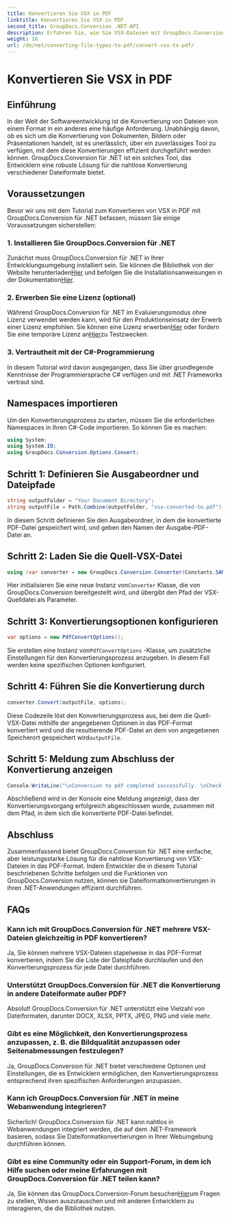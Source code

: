 ```yaml
---
title: Konvertieren Sie VSX in PDF
linktitle: Konvertieren Sie VSX in PDF
second_title: GroupDocs.Conversion .NET-API
description: Erfahren Sie, wie Sie VSX-Dateien mit GroupDocs.Conversion für .NET mühelos in das PDF-Format konvertieren. Folgen Sie unserer Schritt-für-Schritt-Anleitung.
weight: 16
url: /de/net/converting-file-types-to-pdf/convert-vsx-to-pdf/
---
```


# Konvertieren Sie VSX in PDF

## Einführung
In der Welt der Softwareentwicklung ist die Konvertierung von Dateien von einem Format in ein anderes eine häufige Anforderung. Unabhängig davon, ob es sich um die Konvertierung von Dokumenten, Bildern oder Präsentationen handelt, ist es unerlässlich, über ein zuverlässiges Tool zu verfügen, mit dem diese Konvertierungen effizient durchgeführt werden können. GroupDocs.Conversion für .NET ist ein solches Tool, das Entwicklern eine robuste Lösung für die nahtlose Konvertierung verschiedener Dateiformate bietet.
## Voraussetzungen
Bevor wir uns mit dem Tutorial zum Konvertieren von VSX in PDF mit GroupDocs.Conversion für .NET befassen, müssen Sie einige Voraussetzungen sicherstellen:
### 1. Installieren Sie GroupDocs.Conversion für .NET
 Zunächst muss GroupDocs.Conversion für .NET in Ihrer Entwicklungsumgebung installiert sein. Sie können die Bibliothek von der Website herunterladen[Hier](https://releases.groupdocs.com/conversion/net/) und befolgen Sie die Installationsanweisungen in der Dokumentation[Hier](https://tutorials.groupdocs.com/conversion/net/).
### 2. Erwerben Sie eine Lizenz (optional)
 Während GroupDocs.Conversion für .NET im Evaluierungsmodus ohne Lizenz verwendet werden kann, wird für den Produktionseinsatz der Erwerb einer Lizenz empfohlen. Sie können eine Lizenz erwerben[Hier](https://purchase.groupdocs.com/buy) oder fordern Sie eine temporäre Lizenz an[Hier](https://purchase.groupdocs.com/temporary-license/)zu Testzwecken.
### 3. Vertrautheit mit der C#-Programmierung
In diesem Tutorial wird davon ausgegangen, dass Sie über grundlegende Kenntnisse der Programmiersprache C# verfügen und mit .NET Frameworks vertraut sind.

## Namespaces importieren
Um den Konvertierungsprozess zu starten, müssen Sie die erforderlichen Namespaces in Ihren C#-Code importieren. So können Sie es machen:

```csharp
using System;
using System.IO;
using GroupDocs.Conversion.Options.Convert;
```
## Schritt 1: Definieren Sie Ausgabeordner und Dateipfade
```csharp
string outputFolder = "Your Document Directory";
string outputFile = Path.Combine(outputFolder, "vsx-converted-to.pdf");
```
In diesem Schritt definieren Sie den Ausgabeordner, in dem die konvertierte PDF-Datei gespeichert wird, und geben den Namen der Ausgabe-PDF-Datei an.
## Schritt 2: Laden Sie die Quell-VSX-Datei
```csharp
using (var converter = new GroupDocs.Conversion.Converter(Constants.SAMPLE_VSX))
```
 Hier initialisieren Sie eine neue Instanz von`Converter` Klasse, die von GroupDocs.Conversion bereitgestellt wird, und übergibt den Pfad der VSX-Quelldatei als Parameter.
## Schritt 3: Konvertierungsoptionen konfigurieren
```csharp
var options = new PdfConvertOptions();
```
 Sie erstellen eine Instanz von`PdfConvertOptions` -Klasse, um zusätzliche Einstellungen für den Konvertierungsprozess anzugeben. In diesem Fall werden keine spezifischen Optionen konfiguriert.
## Schritt 4: Führen Sie die Konvertierung durch
```csharp
converter.Convert(outputFile, options);
```
Diese Codezeile löst den Konvertierungsprozess aus, bei dem die Quell-VSX-Datei mithilfe der angegebenen Optionen in das PDF-Format konvertiert wird und die resultierende PDF-Datei an dem von angegebenen Speicherort gespeichert wird`outputFile`.
## Schritt 5: Meldung zum Abschluss der Konvertierung anzeigen
```csharp
Console.WriteLine("\nConversion to pdf completed successfully. \nCheck output in {0}", outputFolder);
```
Abschließend wird in der Konsole eine Meldung angezeigt, dass der Konvertierungsvorgang erfolgreich abgeschlossen wurde, zusammen mit dem Pfad, in dem sich die konvertierte PDF-Datei befindet.

## Abschluss
Zusammenfassend bietet GroupDocs.Conversion für .NET eine einfache, aber leistungsstarke Lösung für die nahtlose Konvertierung von VSX-Dateien in das PDF-Format. Indem Entwickler die in diesem Tutorial beschriebenen Schritte befolgen und die Funktionen von GroupDocs.Conversion nutzen, können sie Dateiformatkonvertierungen in ihren .NET-Anwendungen effizient durchführen.
## FAQs
### Kann ich mit GroupDocs.Conversion für .NET mehrere VSX-Dateien gleichzeitig in PDF konvertieren?
Ja, Sie können mehrere VSX-Dateien stapelweise in das PDF-Format konvertieren, indem Sie die Liste der Dateipfade durchlaufen und den Konvertierungsprozess für jede Datei durchführen.
### Unterstützt GroupDocs.Conversion für .NET die Konvertierung in andere Dateiformate außer PDF?
Absolut! GroupDocs.Conversion für .NET unterstützt eine Vielzahl von Dateiformaten, darunter DOCX, XLSX, PPTX, JPEG, PNG und viele mehr.
### Gibt es eine Möglichkeit, den Konvertierungsprozess anzupassen, z. B. die Bildqualität anzupassen oder Seitenabmessungen festzulegen?
Ja, GroupDocs.Conversion für .NET bietet verschiedene Optionen und Einstellungen, die es Entwicklern ermöglichen, den Konvertierungsprozess entsprechend ihren spezifischen Anforderungen anzupassen.
### Kann ich GroupDocs.Conversion für .NET in meine Webanwendung integrieren?
Sicherlich! GroupDocs.Conversion für .NET kann nahtlos in Webanwendungen integriert werden, die auf dem .NET-Framework basieren, sodass Sie Dateiformatkonvertierungen in Ihrer Webumgebung durchführen können.
### Gibt es eine Community oder ein Support-Forum, in dem ich Hilfe suchen oder meine Erfahrungen mit GroupDocs.Conversion für .NET teilen kann?
 Ja, Sie können das GroupDocs.Conversion-Forum besuchen[Hier](https://forum.groupdocs.com/c/conversion/11)um Fragen zu stellen, Wissen auszutauschen und mit anderen Entwicklern zu interagieren, die die Bibliothek nutzen.